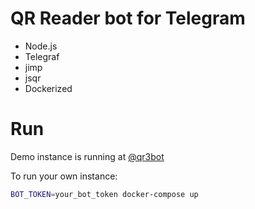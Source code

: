 # QR Reader bot for Telegram
 - Node.js
 - Telegraf
 - jimp
 - jsqr
 - Dockerized

# Run
Demo instance is running at [@qr3bot](https://t.me/qr3bot)

To run your own instance:
```sh
BOT_TOKEN=your_bot_token docker-compose up
```
